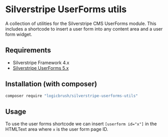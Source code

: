# Silverstripe UserForms utils

A collection of utilities for the Silverstripe CMS UserForms module. This includes a shortcode to insert a user form into any content area and a user form widget.

## Requirements

* Silverstripe Framework 4.x
* [Silverstripe UserForms 5.x](https://github.com/silverstripe/silverstripe-userforms/)

## Installation (with composer)

```sh
composer require "logicbrush/silverstripe-userforms-utils"
```

## Usage

To use the user forms shortcode we can insert `[userform id="x"]` in the HTMLText area where `x` is the user form page ID.

